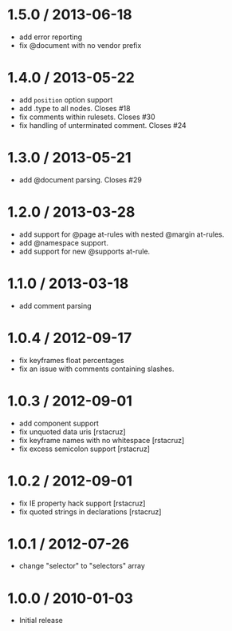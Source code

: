 
1.5.0 / 2013-06-18 
==================

 * add error reporting
 * fix @document with no vendor prefix

1.4.0 / 2013-05-22 
==================

 * add `position` option support 
 * add .type to all nodes. Closes #18
 * fix comments within rulesets. Closes #30
 * fix handling of unterminated comment. Closes #24

1.3.0 / 2013-05-21 
==================

 * add @document parsing. Closes #29

1.2.0 / 2013-03-28 
==================

  * add support for @page at-rules with nested @margin at-rules.
  * add @namespace support.
  * add support for new @supports at-rule.

1.1.0 / 2013-03-18 
==================

  * add comment parsing

1.0.4 / 2012-09-17 
==================

  * fix keyframes float percentages
  * fix an issue with comments containing slashes.

1.0.3 / 2012-09-01 
==================

  * add component support
  * fix unquoted data uris [rstacruz]
  * fix keyframe names with no whitespace [rstacruz]
  * fix excess semicolon support [rstacruz]

1.0.2 / 2012-09-01 
==================

  * fix IE property hack support [rstacruz]
  * fix quoted strings in declarations [rstacruz]

1.0.1 / 2012-07-26 
==================

  * change "selector" to "selectors" array

1.0.0 / 2010-01-03
==================

  * Initial release
